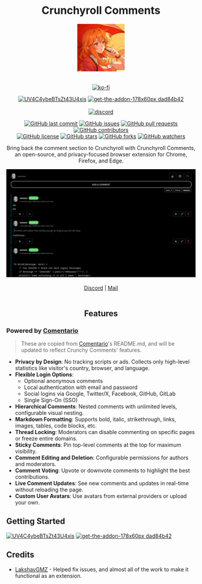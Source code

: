 <div align="center">

<h1 style="border-bottom: none">
    <b>Crunchyroll Comments</b>
    <br>
</h1>
<a href="images/HimeComments.jpeg">
    <img alt="Crunchyroll Comments logo" src="images/HimeComments.jpeg" style="width: 25%; height: auto; max-width: 300px; max-height: 300px">
</a>
<br/><br/>

[![ko-fi](https://ko-fi.com/img/githubbutton_sm.svg)](https://ko-fi.com/V7V711OXB9)
<br/>

[![UV4C4ybeBTsZt43U4xis](https://github.com/user-attachments/assets/6a6c5caa-f384-4201-bc2e-023bfd7687c4)](https://chromewebstore.google.com/detail/crunchy-comments/feapmagcaclnifojeninfmpdedbiafdd?authuser=0&hl=en)
[![get-the-addon-178x60px dad84b42](https://github.com/user-attachments/assets/fe67e707-37c3-40d4-b04d-0526018930f6)](https://addons.mozilla.org/en-US/firefox/addon/crunchy-comments-uwu/)
<br/>
<br/>
<a href="https://discord.gg/MW3rgwTcF9"><img src="https://cdn.prod.website-files.com/6257adef93867e50d84d30e2/636e0b5493894cf60b300587_full_logo_white_RGB.svg" alt="discord" width="200" height="60"/></a>
<br/>

[![GitHub last commit](https://img.shields.io/github/last-commit/martian0x80/CrunchyComments)](https://github.com/martian0x80/CrunchyComments/commits/master)
[![GitHub issues](https://img.shields.io/github/issues/martian0x80/CrunchyComments)](https://github.com/martian0x80/CrunchyComments/issues)
[![GitHub pull requests](https://img.shields.io/github/issues-pr/martian0x80/CrunchyComments)](https://github.com/martian0x80/CrunchyComments/pulls)
[![GitHub contributors](https://img.shields.io/github/contributors/martian0x80/CrunchyComments)](https://github.com/martian0x80/CrunchyComments/graphs/contributors)<br/>
[![GitHub license](https://img.shields.io/github/license/martian0x80/CrunchyComments)](https://github.com/martian0x80/CrunchyComments/blob/master/LICENSE)
[![GitHub stars](https://img.shields.io/github/stars/martian0x80/CrunchyComments)](https://github.com/martian0x80/CrunchyComments/stargazers)
[![GitHub forks](https://img.shields.io/github/forks/martian0x80/CrunchyComments)](https://github.com/martian0x80/CrunchyComments/network)
[![GitHub watchers](https://img.shields.io/github/watchers/martian0x80/CrunchyComments)](https://github.com/martian0x80/CrunchyComments/watchers)

<p align="center">
  Bring back the comment section to Crunchyroll with Crunchyroll Comments, an open-source, and privacy-focused browser extension for Chrome, Firefox, and Edge.
</p>
<a href="images/ss.png">
    <img alt="Crunchyroll Comments screenshot" src="images/ss.png" style="width: 100%; height: auto; max-width: 1000px; max-height: 1000px">
</a>
</div>

<br/>

<div align="center">
    <a href="https://discord.gg/MW3rgwTcF9">Discord</a> |
    <a href="mailto:nevergonnaletyoudown@proxiedmail.com">Mail</a>
</div>
<br/>


<div align="center">
    <h2 style="font-weight: bold">
        Features
    </h2>
</div>


### Powered by [Comentario](https://gitlab.com/comentario/comentario)

> These are copied from [Comentario](https://gitlab.com/comentario/comentario)'s README.md, and will be updated to reflect Crunchy Comments' features.

- **Privacy by Design**: No tracking scripts or ads. Collects only high-level statistics like visitor's country, browser, and language.
- **Flexible Login Options**:
  - Optional anonymous comments
  - Local authentication with email and password
  - Social logins via Google, Twitter/X, Facebook, GitHub, GitLab
  - Single Sign-On (SSO)
- **Hierarchical Comments**: Nested comments with unlimited levels, configurable visual nesting.
- **Markdown Formatting**: Supports bold, italic, strikethrough, links, images, tables, code blocks, etc.
- **Thread Locking**: Moderators can disable commenting on specific pages or freeze entire domains.
- **Sticky Comments**: Pin top-level comments at the top for maximum visibility.
- **Comment Editing and Deletion**: Configurable permissions for authors and moderators.
- **Comment Voting**: Upvote or downvote comments to highlight the best contributions.
- **Live Comment Updates**: See new comments and updates in real-time without reloading the page.
- **Custom User Avatars**: Use avatars from external providers or upload your own.

## Getting Started

[![UV4C4ybeBTsZt43U4xis](https://github.com/user-attachments/assets/6a6c5caa-f384-4201-bc2e-023bfd7687c4)](https://chromewebstore.google.com/detail/crunchy-comments/feapmagcaclnifojeninfmpdedbiafdd?authuser=0&hl=en)
[![get-the-addon-178x60px dad84b42](https://github.com/user-attachments/assets/fe67e707-37c3-40d4-b04d-0526018930f6)](https://addons.mozilla.org/en-US/firefox/addon/crunchy-comments-uwu/)

## Credits
- [LakshayGMZ](https://github.com/lakshayGMZ/) - Helped fix issues, and almost all of the work to make it functional as an extension.

